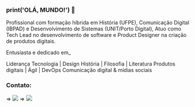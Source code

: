 ### print('OLÁ, MUNDO!') 👋 

Profissional com formação híbrida em História (UFPE), Comunicação Digital (IBPAD) e Desenvolvimento de Sistemas (UNIT/Porto Digital), Atuo como Tech Lead no desenvolvimento de software e Product Designer na criação de produtos digitais.

Entusiasta e dedicado em_

Liderança 
Tecnologia | Design
História | Filosofia | Literatura
Produtos digitais | Ágil | DevOps
Comunicação digital & mídias sociais

### Contato: 
=> <a href="https://www.linkedin.com/in/andreraboni/" target="_blank"><img src="https://img.shields.io/badge/LinkedIn-0077B5?style=for-the-badge&logo=linkedin&logoColor=white" /></a> => <a href="https://discord.com/channels/@andreraboni" target="_blank"><img src="https://img.shields.io/badge/Discord-7289DA?style=for-the-badge&logo=discord&logoColor=white" /></a>

<!--
**andreraboni/andreRaboni** is a ✨ _special_ ✨ repository because its `README.md` (this file) appears on your GitHub profile.
